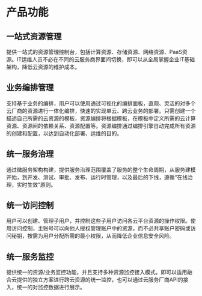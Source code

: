 # 产品功能
## 一站式资源管理
提供一站式的资源管理控制台，包括计算资源、存储资源、网络资源、PaaS资源。IT运维人员不必在不同的云服务商界面间切换，即可以从全局掌握企业IT基础架构，降低云资源的维护成本。
## 业务编排管理
支持基于业务的编排，用户可以使用通过可视化的编排面板，直观、灵活的对多个云厂商的资源进行一体化编排，快速的实现单云、跨云业务的部署。只需创建一个描述自己所需的云资源的模板，资源编排将根据模板，在模板中定义所需的云计算资源、资源间的依赖关系、资源配置等。资源编排通过编排引擎自动完成所有资源的创建和配置，以达到自动化部署、运维的目的。
## 统一服务治理
通过微服务架构构建，提供服务治理范围覆盖了服务的整个生命周期，从服务建模开始，到开发、测试、审批、发布、运行时管理，以及最后的下线，遵循“在线治理，实时生效”原则。
## 统一访问控制
用户可以创建、管理子用户，并控制这些子用户访问各云平台资源的操作权限。使用访问控制，主账号可以向他人授权管理账户中的资源，而不必共享账户密码或访问秘钥，按需为用户分配所需的最小权限，从而降低企业信息安全风险。
## 统一服务监控
提供统一的资源/业务监控功能，并且支持多种资源监控接入模式。即可以适用融合云提供的独立方案进行跨云资源的统一监控，也可以通过云服务厂商API的接入，统一的对监控数据进行展示。
